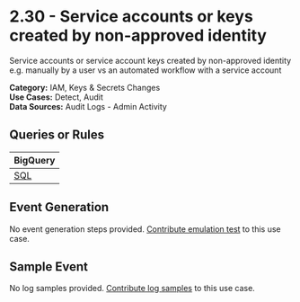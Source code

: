 # 2.30 - Service accounts or keys created by non-approved identity
Service accounts or service account keys created by non-approved identity
e.g. manually by a user vs an automated workflow with a service account


**Category:** IAM, Keys & Secrets Changes
</br>
**Use Cases:** Detect, Audit
</br>
**Data Sources:** Audit Logs - Admin Activity
</br>

## Queries or Rules
BigQuery |
--- |
[SQL](../../sql/2_30_service_accounts_or_keys_created_by_non_approved_identity.sql) |

## Event Generation
No event generation steps provided. [Contribute emulation test](../../CONTRIBUTING.md) to this use case.

## Sample Event
No log samples provided. [Contribute log samples](../../CONTRIBUTING.md) to this use case.

